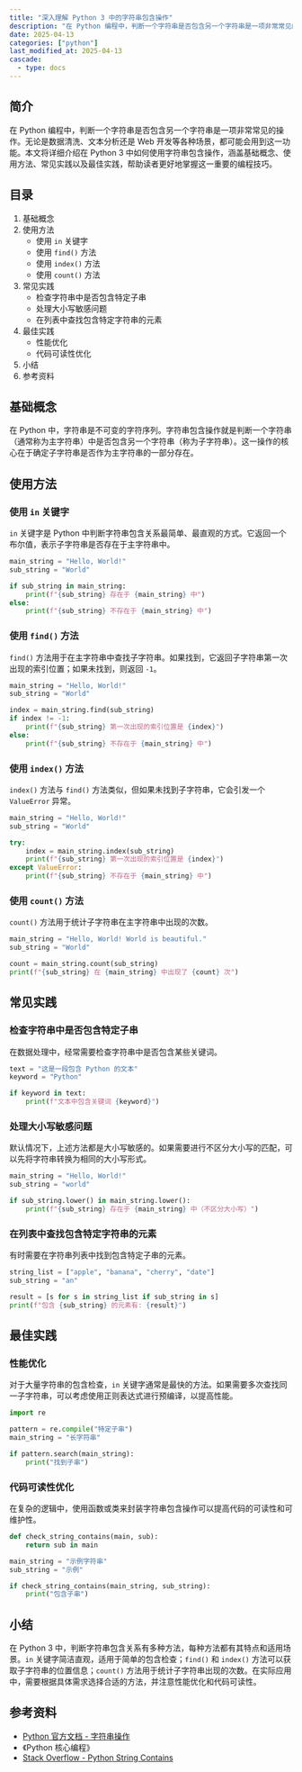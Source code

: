 ```yaml
---
title: "深入理解 Python 3 中的字符串包含操作"
description: "在 Python 编程中，判断一个字符串是否包含另一个字符串是一项非常常见的操作。无论是数据清洗、文本分析还是 Web 开发等各种场景，都可能会用到这一功能。本文将详细介绍在 Python 3 中如何使用字符串包含操作，涵盖基础概念、使用方法、常见实践以及最佳实践，帮助读者更好地掌握这一重要的编程技巧。"
date: 2025-04-13
categories: ["python"]
last_modified_at: 2025-04-13
cascade:
  - type: docs
---
```



## 简介
在 Python 编程中，判断一个字符串是否包含另一个字符串是一项非常常见的操作。无论是数据清洗、文本分析还是 Web 开发等各种场景，都可能会用到这一功能。本文将详细介绍在 Python 3 中如何使用字符串包含操作，涵盖基础概念、使用方法、常见实践以及最佳实践，帮助读者更好地掌握这一重要的编程技巧。

<!-- more -->
## 目录
1. 基础概念
2. 使用方法
    - 使用 `in` 关键字
    - 使用 `find()` 方法
    - 使用 `index()` 方法
    - 使用 `count()` 方法
3. 常见实践
    - 检查字符串中是否包含特定子串
    - 处理大小写敏感问题
    - 在列表中查找包含特定字符串的元素
4. 最佳实践
    - 性能优化
    - 代码可读性优化
5. 小结
6. 参考资料

## 基础概念
在 Python 中，字符串是不可变的字符序列。字符串包含操作就是判断一个字符串（通常称为主字符串）中是否包含另一个字符串（称为子字符串）。这一操作的核心在于确定子字符串是否作为主字符串的一部分存在。

## 使用方法

### 使用 `in` 关键字
`in` 关键字是 Python 中判断字符串包含关系最简单、最直观的方式。它返回一个布尔值，表示子字符串是否存在于主字符串中。
```python
main_string = "Hello, World!"
sub_string = "World"

if sub_string in main_string:
    print(f"{sub_string} 存在于 {main_string} 中")
else:
    print(f"{sub_string} 不存在于 {main_string} 中")
```
### 使用 `find()` 方法
`find()` 方法用于在主字符串中查找子字符串。如果找到，它返回子字符串第一次出现的索引位置；如果未找到，则返回 `-1`。
```python
main_string = "Hello, World!"
sub_string = "World"

index = main_string.find(sub_string)
if index != -1:
    print(f"{sub_string} 第一次出现的索引位置是 {index}")
else:
    print(f"{sub_string} 不存在于 {main_string} 中")
```
### 使用 `index()` 方法
`index()` 方法与 `find()` 方法类似，但如果未找到子字符串，它会引发一个 `ValueError` 异常。
```python
main_string = "Hello, World!"
sub_string = "World"

try:
    index = main_string.index(sub_string)
    print(f"{sub_string} 第一次出现的索引位置是 {index}")
except ValueError:
    print(f"{sub_string} 不存在于 {main_string} 中")
```
### 使用 `count()` 方法
`count()` 方法用于统计子字符串在主字符串中出现的次数。
```python
main_string = "Hello, World! World is beautiful."
sub_string = "World"

count = main_string.count(sub_string)
print(f"{sub_string} 在 {main_string} 中出现了 {count} 次")
```

## 常见实践

### 检查字符串中是否包含特定子串
在数据处理中，经常需要检查字符串中是否包含某些关键词。
```python
text = "这是一段包含 Python 的文本"
keyword = "Python"

if keyword in text:
    print(f"文本中包含关键词 {keyword}")
```

### 处理大小写敏感问题
默认情况下，上述方法都是大小写敏感的。如果需要进行不区分大小写的匹配，可以先将字符串转换为相同的大小写形式。
```python
main_string = "Hello, World!"
sub_string = "world"

if sub_string.lower() in main_string.lower():
    print(f"{sub_string} 存在于 {main_string} 中（不区分大小写）")
```

### 在列表中查找包含特定字符串的元素
有时需要在字符串列表中找到包含特定子串的元素。
```python
string_list = ["apple", "banana", "cherry", "date"]
sub_string = "an"

result = [s for s in string_list if sub_string in s]
print(f"包含 {sub_string} 的元素有: {result}")
```

## 最佳实践

### 性能优化
对于大量字符串的包含检查，`in` 关键字通常是最快的方法。如果需要多次查找同一子字符串，可以考虑使用正则表达式进行预编译，以提高性能。
```python
import re

pattern = re.compile("特定子串")
main_string = "长字符串"

if pattern.search(main_string):
    print("找到子串")
```

### 代码可读性优化
在复杂的逻辑中，使用函数或类来封装字符串包含操作可以提高代码的可读性和可维护性。
```python
def check_string_contains(main, sub):
    return sub in main

main_string = "示例字符串"
sub_string = "示例"

if check_string_contains(main_string, sub_string):
    print("包含子串")
```

## 小结
在 Python 3 中，判断字符串包含关系有多种方法，每种方法都有其特点和适用场景。`in` 关键字简洁直观，适用于简单的包含检查；`find()` 和 `index()` 方法可以获取子字符串的位置信息；`count()` 方法用于统计子字符串出现的次数。在实际应用中，需要根据具体需求选择合适的方法，并注意性能优化和代码可读性。

## 参考资料
- [Python 官方文档 - 字符串操作](https://docs.python.org/3/library/stdtypes.html#string-methods)
- 《Python 核心编程》
- [Stack Overflow - Python String Contains](https://stackoverflow.com/questions/tagged/python-string-contains)